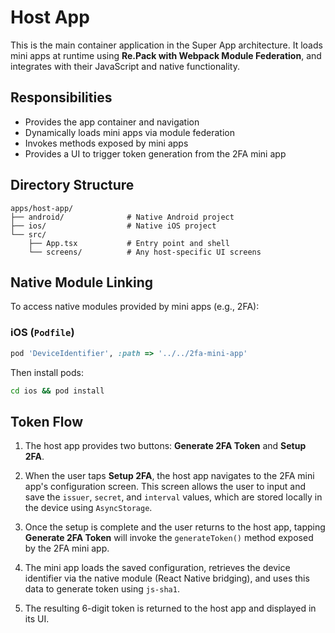 # Host App

This is the main container application in the Super App architecture. It loads mini apps at runtime using **Re.Pack with Webpack Module Federation**, and integrates with their JavaScript and native functionality.

## Responsibilities

- Provides the app container and navigation
- Dynamically loads mini apps via module federation
- Invokes methods exposed by mini apps
- Provides a UI to trigger token generation from the 2FA mini app

## Directory Structure

```
apps/host-app/
├── android/              # Native Android project
├── ios/                  # Native iOS project
└── src/
    ├── App.tsx           # Entry point and shell
    └── screens/          # Any host-specific UI screens
```

## Native Module Linking

To access native modules provided by mini apps (e.g., 2FA):

### iOS (`Podfile`)
```ruby
pod 'DeviceIdentifier', :path => '../../2fa-mini-app'
```

Then install pods:
```bash
cd ios && pod install
```


## Token Flow

1. The host app provides two buttons: **Generate 2FA Token** and **Setup 2FA**.

2. When the user taps **Setup 2FA**, the host app navigates to the 2FA mini app's configuration screen. This screen allows the user to input and save the `issuer`, `secret`, and `interval` values, which are stored locally in the device using `AsyncStorage`.

3. Once the setup is complete and the user returns to the host app, tapping **Generate 2FA Token** will invoke the `generateToken()` method exposed by the 2FA mini app.

4. The mini app loads the saved configuration, retrieves the device identifier via the native module (React Native bridging), and uses this data to generate token using `js-sha1`.

5. The resulting 6-digit token is returned to the host app and displayed in its UI.